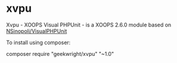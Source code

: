 xvpu
====

Xvpu - XOOPS Visual PHPUnit - is a XOOPS 2.6.0 module based on [NSinopoli/VisualPHPUnit](https://github.com/NSinopoli/VisualPHPUnit/tree/v1.5.6)

To install using composer:

  composer require "geekwright/xvpu" "~1.0"

